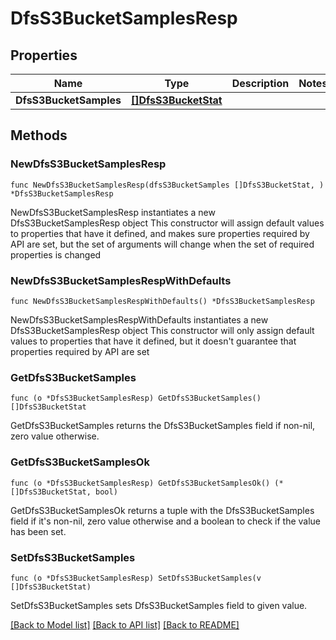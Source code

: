 # DfsS3BucketSamplesResp

## Properties

Name | Type | Description | Notes
------------ | ------------- | ------------- | -------------
**DfsS3BucketSamples** | [**[]DfsS3BucketStat**](DfsS3BucketStat.md) |  | 

## Methods

### NewDfsS3BucketSamplesResp

`func NewDfsS3BucketSamplesResp(dfsS3BucketSamples []DfsS3BucketStat, ) *DfsS3BucketSamplesResp`

NewDfsS3BucketSamplesResp instantiates a new DfsS3BucketSamplesResp object
This constructor will assign default values to properties that have it defined,
and makes sure properties required by API are set, but the set of arguments
will change when the set of required properties is changed

### NewDfsS3BucketSamplesRespWithDefaults

`func NewDfsS3BucketSamplesRespWithDefaults() *DfsS3BucketSamplesResp`

NewDfsS3BucketSamplesRespWithDefaults instantiates a new DfsS3BucketSamplesResp object
This constructor will only assign default values to properties that have it defined,
but it doesn't guarantee that properties required by API are set

### GetDfsS3BucketSamples

`func (o *DfsS3BucketSamplesResp) GetDfsS3BucketSamples() []DfsS3BucketStat`

GetDfsS3BucketSamples returns the DfsS3BucketSamples field if non-nil, zero value otherwise.

### GetDfsS3BucketSamplesOk

`func (o *DfsS3BucketSamplesResp) GetDfsS3BucketSamplesOk() (*[]DfsS3BucketStat, bool)`

GetDfsS3BucketSamplesOk returns a tuple with the DfsS3BucketSamples field if it's non-nil, zero value otherwise
and a boolean to check if the value has been set.

### SetDfsS3BucketSamples

`func (o *DfsS3BucketSamplesResp) SetDfsS3BucketSamples(v []DfsS3BucketStat)`

SetDfsS3BucketSamples sets DfsS3BucketSamples field to given value.



[[Back to Model list]](../README.md#documentation-for-models) [[Back to API list]](../README.md#documentation-for-api-endpoints) [[Back to README]](../README.md)


